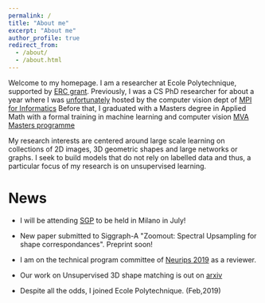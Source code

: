 ```yaml
---
permalink: /
title: "About me"
excerpt: "About me"
author_profile: true
redirect_from: 
  - /about/
  - /about.html
---
```


Welcome to my homepage. I am a researcher at Ecole Polytechnique, supported by [ERC grant](https://cordis.europa.eu/project/rcn/212108/factsheet/en). Previously, I was a CS PhD researcher for about a year where I was [unfortunately](https://link.springer.com/article/10.1007/s11948-009-9119-4) hosted by the computer vision dept of [MPI for Informatics](https://www.mpi-inf.mpg.de/departments/computer-vision-and-multimodal-computing/people/alumni-and-former-members/abhishek-sharma/.) Before that, I graduated with a Masters degree in Applied Math with a formal training in machine learning and computer vision [MVA Masters programme](http://math.ens-paris-saclay.fr/version-francaise/formations/master-mva/contenus-/master-mva-cours-2015-2016-161721.kjsp?RH=1242415112528)

My research interests are centered around large scale learning on collections of 2D images, 3D geometric shapes and large networks or graphs. I seek to build models that do not rely on labelled data and thus, a particular focus of my research is on unsupervised learning.

News
======
* I will be attending [SGP](https://sgp2019.di.unimi.it/index.html) to be held in Milano in July!

* New paper submitted to Siggraph-A "Zoomout: Spectral Upsampling for shape correspondances". Preprint soon!

* I am on the technical program committee of [Neurips 2019](https://nips.cc/Conferences/2019/) as a reviewer.

* Our work on Unsupervised 3D shape matching is out on [arxiv](https://arxiv.org/pdf/1812.03794.pdf) 

* Despite all the odds, I joined Ecole Polytechnique. (Feb,2019)

